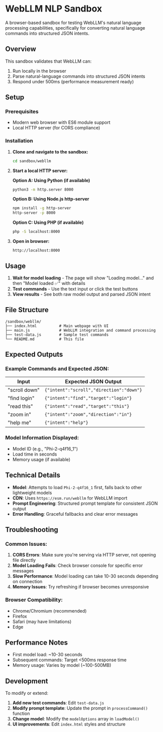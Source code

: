 # WebLLM NLP Sandbox

A browser-based sandbox for testing WebLLM's natural language processing capabilities, specifically for converting natural language commands into structured JSON intents.

## Overview

This sandbox validates that WebLLM can:
1. Run locally in the browser
2. Parse natural-language commands into structured JSON intents  
3. Respond under 500ms (performance measurement ready)

## Setup

### Prerequisites
- Modern web browser with ES6 module support
- Local HTTP server (for CORS compliance)

### Installation

1. **Clone and navigate to the sandbox:**
   ```bash
   cd sandbox/webllm
   ```

2. **Start a local HTTP server:**
   
   **Option A: Using Python (if available)**
   ```bash
   python3 -m http.server 8000
   ```
   
   **Option B: Using Node.js http-server**
   ```bash
   npm install -g http-server
   http-server -p 8000
   ```
   
   **Option C: Using PHP (if available)**
   ```bash
   php -S localhost:8000
   ```

3. **Open in browser:**
   ```
   http://localhost:8000
   ```

## Usage

1. **Wait for model loading** - The page will show "Loading model..." and then "Model loaded ✅" with details
2. **Test commands** - Use the text input or click the test buttons
3. **View results** - See both raw model output and parsed JSON intent

## File Structure

```
/sandbox/webllm/
├── index.html          # Main webpage with UI
├── main.js             # WebLLM integration and command processing
├── test-data.js        # Sample test commands
└── README.md           # This file
```

## Expected Outputs

### Example Commands and Expected JSON:

| Input | Expected JSON Output |
|-------|---------------------|
| "scroll down" | `{"intent":"scroll","direction":"down"}` |
| "find login" | `{"intent":"find","target":"login"}` |
| "read this" | `{"intent":"read","target":"this"}` |
| "zoom in" | `{"intent":"zoom","direction":"in"}` |
| "help me" | `{"intent":"help"}` |

### Model Information Displayed:
- Model ID (e.g., "Phi-2-q4f16_1")
- Load time in seconds
- Memory usage (if available)

## Technical Details

- **Model**: Attempts to load `Phi-2-q4f16_1` first, falls back to other lightweight models
- **CDN**: Uses `https://esm.run/webllm` for WebLLM import
- **Prompt Engineering**: Structured prompt template for consistent JSON output
- **Error Handling**: Graceful fallbacks and clear error messages

## Troubleshooting

### Common Issues:

1. **CORS Errors**: Make sure you're serving via HTTP server, not opening file directly
2. **Model Loading Fails**: Check browser console for specific error messages
3. **Slow Performance**: Model loading can take 10-30 seconds depending on connection
4. **Memory Issues**: Try refreshing if browser becomes unresponsive

### Browser Compatibility:
- Chrome/Chromium (recommended)
- Firefox
- Safari (may have limitations)
- Edge

## Performance Notes

- First model load: ~10-30 seconds
- Subsequent commands: Target <500ms response time
- Memory usage: Varies by model (~100-500MB)

## Development

To modify or extend:

1. **Add new test commands**: Edit `test-data.js`
2. **Modify prompt template**: Update the prompt in `processCommand()` function
3. **Change model**: Modify the `modelOptions` array in `loadModel()`
4. **UI improvements**: Edit `index.html` styles and structure


